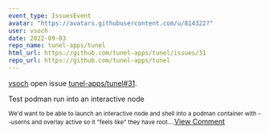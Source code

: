 ```yaml
---
event_type: IssuesEvent
avatar: "https://avatars.githubusercontent.com/u/814322?"
user: vsoch
date: 2022-09-03
repo_name: tunel-apps/tunel
html_url: https://github.com/tunel-apps/tunel/issues/31
repo_url: https://github.com/tunel-apps/tunel
---
```


<a href='https://github.com/vsoch' target='_blank'>vsoch</a> open issue <a href='https://github.com/tunel-apps/tunel/issues/31' target='_blank'>tunel-apps/tunel#31</a>.

<p>Test podman run into an interactive node</p><small>We'd want to be able to launch an interactive node and shell into a podman container with --userns and overlay active so it "feels like" they have root....</small><a href='https://github.com/tunel-apps/tunel/issues/31' target='_blank'>View Comment</a>